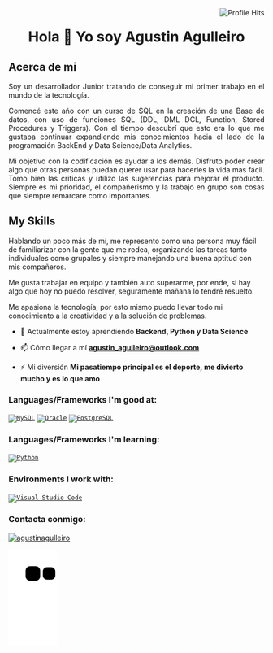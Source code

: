 <img align="right" alt="Profile Hits" src="https://komarev.com/ghpvc/?username=AgustinAgulleiro&label=Profile%20views&color=blue&style=flat">
<h1 align="center">Hola 👋 Yo soy Agustin Agulleiro</h1>
<h2>Acerca de mi </h2>

<p align="justify">Soy un desarrollador Junior tratando de conseguir mi primer trabajo en el mundo de la tecnología.</p>

<p align="justify">Comencé este año con un curso de SQL en la creación de una Base de datos, con uso de funciones SQL (DDL, DML DCL, Function, Stored Procedures y Triggers). Con el tiempo descubrí que esto era lo que me gustaba continuar expandiendo mis conocimientos hacia el lado de la programación BackEnd y Data Science/Data Analytics.</p>

<p align="justify">Mi objetivo con la codificación es ayudar a los demás. Disfruto poder crear algo que otras personas puedan querer usar para hacerles la vida mas fácil. Tomo bien las criticas y utilizo las sugerencias para mejorar el producto. Siempre es mi prioridad, el compañerismo y la trabajo en grupo son cosas que siempre remarcare como importantes.</p>

<p align="justify"></p>


## My Skills
Hablando un poco más de mí, me represento como una persona muy fácil de familiarizar con la gente que me rodea, organizando las tareas tanto individuales como grupales y siempre manejando una buena aptitud con mis compañeros.

Me gusta trabajar en equipo y también auto superarme, por ende, si hay algo que hoy no puedo resolver, seguramente mañana lo tendré resuelto.

Me apasiona la tecnología, por esto mismo puedo llevar todo mi conocimiento a la creatividad y a la solución de problemas.


- 🌱 Actualmente estoy aprendiendo **Backend, Python y Data Science**

- 📫 Cómo llegar a mí **agustin_agulleiro@outlook.com**

- ⚡ Mi diversión **Mi pasatiempo principal es el deporte, me divierto mucho y es lo que amo**


### Languages/Frameworks I'm good at:

<code><a href="https://www.mysql.com"><img alt="MySQL" title="MySQL" src="https://user-images.githubusercontent.com/25181517/183896128-ec99105a-ec1a-4d85-b08b-1aa1620b2046.png" height="50"></a></code>
<code><a href="https://www.oracle.com/ar/"><img alt="Oracle" title="Oracle" src="https://user-images.githubusercontent.com/25181517/117208736-bdedc080-adf5-11eb-912f-61c7d43705f6.png" height="50"></a></code>
<code><a href="https://www.postgresql.org"><img alt="PostgreSQL" title="PostgreSQL" src="https://user-images.githubusercontent.com/25181517/117208740-bfb78400-adf5-11eb-97bb-09072b6bedfc.png" height="50"></a></code>

### Languages/Frameworks I'm learning:

<code><a href="https://www.python.org"><img alt="Python" title="Python" src="https://user-images.githubusercontent.com/25181517/183423507-c056a6f9-1ba8-4312-a350-19bcbc5a8697.png" height="48"></a></code>

### Environments I work with:

<code><a href="https://code.visualstudio.com"><img alt="Visual Studio Code" title="Visual Studio Code" src="https://user-images.githubusercontent.com/25181517/192108891-d86b6220-e232-423a-bf5f-90903e6887c3.png" height="46"></a></code>

<h3 align="left">Contacta conmigo:</h3>
<p align="left">
<a href="https://www.linkedin.com/in/agustin-agulleiro/" target="blank"><img align="center" src="https://raw.githubusercontent.com/rahuldkjain/github-profile-readme-generator/master/src/images/icons/Social/linked-in-alt.svg" alt="agustinagulleiro" height="30" width="40" /></a>
</p>

<img src="https://raw.githubusercontent.com/rafaballerini/rafaballerini/d1b5431fa68ce456a4f3d3db29f314634d5dea3a/github-contribution-grid-snake.svg"/>
